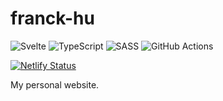 # franck-hu

![Svelte](https://img.shields.io/badge/svelte-%23f1413d.svg?style=for-the-badge&logo=svelte&logoColor=white)
![TypeScript](https://img.shields.io/badge/typescript-%23007ACC.svg?style=for-the-badge&logo=typescript&logoColor=white)
![SASS](https://img.shields.io/badge/SASS-hotpink.svg?style=for-the-badge&logo=SASS&logoColor=white)
![GitHub Actions](https://img.shields.io/badge/github%20actions-%232671E5.svg?style=for-the-badge&logo=githubactions&logoColor=white)

[![Netlify Status](https://api.netlify.com/api/v1/badges/b8940ffc-d476-42df-8827-d7ee6a6cfd03/deploy-status)](https://app.netlify.com/sites/franckhu/deploys)

My personal website.
